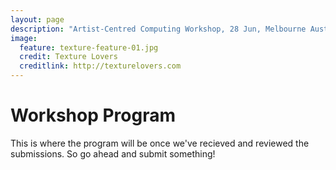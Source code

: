 ```yaml
---
layout: page
description: "Artist-Centred Computing Workshop, 28 Jun, Melbourne Australia - part of VL/HCC 2014"
image:
  feature: texture-feature-01.jpg
  credit: Texture Lovers
  creditlink: http://texturelovers.com
---
```


# Workshop Program

This is where the program will be once we've recieved and reviewed the
submissions. So go ahead and submit something!
